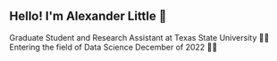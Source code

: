 ## Hello! I'm Alexander Little  :wave:  
Graduate Student and Research Assistant at Texas State University :man_technologist:  
Entering the field of Data Science December of 2022 :astronaut:  

